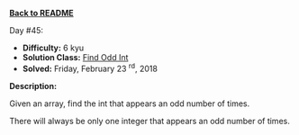 ﻿<a href=https://github.com/hlais/Kata---a---Day><b>Back to README</b><a>

Day #45: 

* <b>Difficulty:</b> 6 kyu
* <b>Solution Class:</b> [Find Odd Int](Find%20Odd%20Int.cs)
* <b>Solved:</b> Friday, February 23 <sup>rd</sup>, 2018

<b>Description:</b>

Given an array, find the int that appears an odd number of times.

There will always be only one integer that appears an odd number of times.
